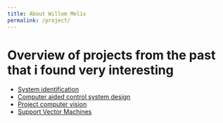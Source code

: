```yaml
---
title: About Willem Melis
permalink: /project/
---
```


# Overview of projects from the past that i found very interesting

- [System identification](/projects/system_identification)
- [Computer aided control system design](/projects/CACSD)
- [Project computer vision](/projects/computervision)
- [Support Vector Machines](/projects/SVM)